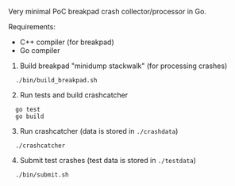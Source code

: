 Very minimal PoC breakpad crash collector/processor in Go.

Requirements:

* C++ compiler (for breakpad)
* Go compiler

1. Build breakpad "minidump stackwalk" (for processing crashes)
```
  ./bin/build_breakpad.sh
```

2. Run tests and build crashcatcher
```
  go test
  go build
```

3. Run crashcatcher (data is stored in ```./crashdata```)
```
  ./crashcatcher
```

4. Submit test crashes (test data is stored in ```./testdata```)
```
  ./bin/submit.sh 
```
